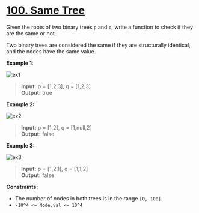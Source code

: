 # **[100. Same Tree](https://leetcode.com/problems/same-tree/description/)**

Given the roots of two binary trees `p` and `q`, write a function to check if they are the same or not.

Two binary trees are considered the same if they are structurally identical, and the nodes have the same value.

**Example 1:**

![ex1](https://assets.leetcode.com/uploads/2020/12/20/ex1.jpg)

> **Input:** p = [1,2,3], q = [1,2,3]  
> **Output:** true

**Example 2:**

![ex2](https://assets.leetcode.com/uploads/2020/12/20/ex2.jpg)

> **Input:** p = [1,2], q = [1,null,2]  
> **Output:** false
 
**Example 3:**

![ex3](https://assets.leetcode.com/uploads/2020/12/20/ex3.jpg)

> **Input:** p = [1,2,1], q = [1,1,2]  
> **Output:** false  


**Constraints:**

- The number of nodes in both trees is in the range `[0, 100]`.
- `-10^4 <= Node.val <= 10^4`
